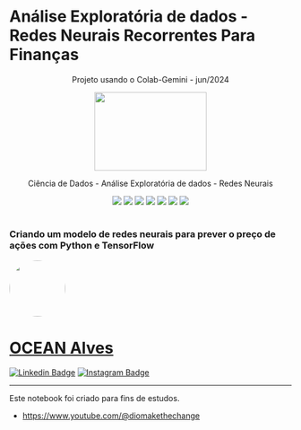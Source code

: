 <h1>Análise Exploratória de dados - Redes Neurais Recorrentes Para Finanças</h1>
<p align="center">Projeto usando o Colab-Gemini - jun/2024</p>
<p align="center">
        <img width='200' height='140' src="https://hermes.digitalinnovation.one/assets/diome/logo-full.svg" />
    </p>
<p align="center">Ciência de Dados - Análise Exploratória de dados - Redes Neurais</p>
<p align="center">
    <a alt="Colab">
        <img src="https://img.shields.io/badge/Colab-F9AB00?style=for-the-badge&logo=googlecolab&color=525252" />
    </a>
    <a alt="Pandas">
        <img src="https://img.shields.io/badge/pandas-%23150458.svg?style=for-the-badge&logo=pandas&logoColor=white" />
    </a>
    <a alt="Plotly Boot">
        <img src="https://img.shields.io/badge/Plotly-%233F4F75.svg?style=for-the-badge&logo=plotly&logoColor=white" />
    </a>
    <a alt="Python">
        <img src="https://img.shields.io/badge/python-3670A0?style=for-the-badge&logo=python&logoColor=ffdd54" />
    </a>
    <a alt="Numpy">
        <img src="https://img.shields.io/badge/numpy-%23013243.svg?style=for-the-badge&logo=numpy&logoColor=white" />
    </a>
    <a alt="Gemini">
        <img src="https://img.shields.io/badge/Gemini-8E75B2?style=for-the-badge&logo=googlebard&logoColor=fff" />
    </a>
    <a alt="TensorFlow">
        <img src="https://img.shields.io/badge/TensorFlow-FF6F00?style=for-the-badge&logo=tensorflow&logoColor=white" />
    </a>
</p>

<h1>

<h3>Criando um modelo de redes neurais para prever o preço de ações com Python e TensorFlow</h3>

<a href="https://www.linkedin.com/in/oceanalves/">
 <img style="border-radius: 50%;" src="https://avatars.githubusercontent.com/u/56139923?v=4" width="100px;" alt=""/>
<h1>OCEAN Alves</h1>  

[![Linkedin Badge](https://img.shields.io/badge/-OceanAlves-blue?style=flat-square&logo=Linkedin&logoColor=white&link=https://www.linkedin.com/in/oceanalves/)](https://www.linkedin.com/in/oceanalves/)
[![Instagram Badge](https://img.shields.io/badge/-OceanAlves-c14438?style=flat-square&logo=GitHub&logoColor=white&link=https://github.com/oceanalves/)](https://github.com/oceanalves)
<hr>

Este notebook foi criado para fins de estudos.
- https://www.youtube.com/@diomakethechange <br>


